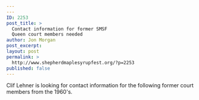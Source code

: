 ```yaml
---
---
ID: 2253
post_title: >
  Contact information for former SMSF
  Queen court members needed
author: Jon Morgan
post_excerpt:
layout: post
permalink: >
  http://www.shepherdmaplesyrupfest.org/?p=2253
published: false
---
```

Clif Lehner is looking for contact information for the following former court members from the 1960's.

&nbsp;